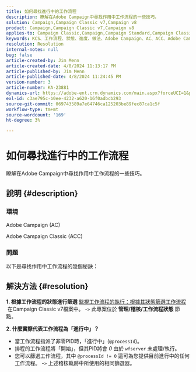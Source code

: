 ```yaml
---
title: 如何尋找進行中的工作流程
description: 瞭解在Adobe Campaign中尋找作用中工作流程的一些技巧。
solution: Campaign,Campaign Classic v7,Campaign v8
product: Campaign,Campaign Classic v7,Campaign v8
applies-to: Campaign Classic,Campaign,Campaign Standard,Campaign Classic v7,Campaign v8
keywords: KCS、工作流程、狀態、進度、做法、Adobe Campaign、AC、ACC、Adobe Campaign Classic
resolution: Resolution
internal-notes: null
bug: false
article-created-by: Jim Menn
article-created-date: 4/8/2024 11:13:17 PM
article-published-by: Jim Menn
article-published-date: 4/8/2024 11:24:45 PM
version-number: 3
article-number: KA-23881
dynamics-url: https://adobe-ent.crm.dynamics.com/main.aspx?forceUCI=1&pagetype=entityrecord&etn=knowledgearticle&id=224e7394-fdf5-ee11-a1fe-6045bd006268
exl-id: c3ae795c-b0ee-4232-a620-16f0adbcb293
source-git-commit: 069743589a7e64746ca125203be89fec87ca1c5f
workflow-type: tm+mt
source-wordcount: '169'
ht-degree: 3%

---
```


# 如何尋找進行中的工作流程


瞭解在Adobe Campaign中尋找作用中工作流程的一些技巧。

## 說明 {#description}


### 環境

Adobe Campaign (AC)

Adobe Campaign Classic (ACC)

### 問題

以下是尋找作用中工作流程的幾個秘訣：


## 解決方法 {#resolution}


<b>1. 根據工作流程的狀態進行篩選</b>
[監視工作流程的執行：根據其狀態篩選工作流程](https://experienceleague.adobe.com/docs/campaign-classic/using/automating-with-workflows/monitoring-workflows/monitoring-workflow-execution.html?lang=en#filtering-workflows-status)  在Campaign Classic v7檔案中。
-`>`  此專案位於 <b>管理/稽核/工作流程狀態</b> 節點。

<b>2. 什麼實際代表工作流程為「進行中」？</b>
- 當工作流程指派了非零PID時，「進行中」(`@processId`)。
- 排程的工作流程將「開始」，但其PID將會 *0* 由於 `wfserver` 未處理/執行。
- 您可以篩選工作流程，其中 `@processId != 0` 這可為您提供目前進行中的任何工作流程。
-`>`  上述稽核軌跡中所使用的相同篩選器。
